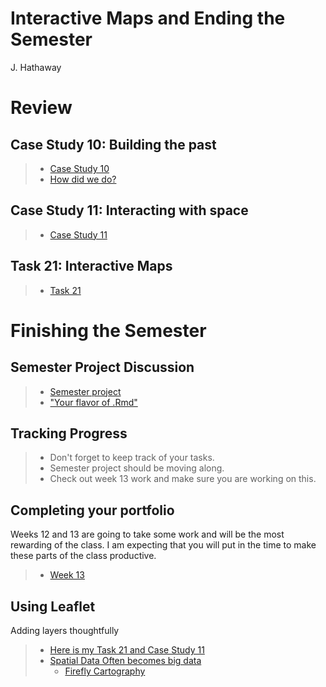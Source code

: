 # Interactive Maps and Ending the Semester
J. Hathaway  




# Review



## Case Study 10: Building the past
> - [Case Study 10](https://byuistats.github.io/M335/weekly_projects/cs10_details.html)
> - [How did we do?](https://github.com/BYUI335/hathaway)




## Case Study 11: Interacting with space
> - [Case Study 11](https://byuistats.github.io/M335/weekly_projects/cs11_details.html)




## Task 21: Interactive Maps
> - [Task 21](https://byuistats.github.io/M335/class_tasks/task21_details.html)




# Finishing the Semester

## Semester Project Discussion

> - [Semester project](https://byuistats.github.io/M335/project.html)
> - ["Your flavor of .Rmd"](http://rmarkdown.rstudio.com/formats.html)

## Tracking Progress

> - Don't forget to keep track of your tasks.
> - Semester project should be moving along.
> - Check out week 13 work and make sure you are working on this.

## Completing your portfolio

Weeks 12 and 13 are going to take some work and will be the most rewarding of the class.  I am expecting that you will put in the time to make these parts of the class productive.

> - [Week 13](https://byuistats.github.io/M335/weekly_projects/cs13_details.html)

## Using Leaflet

Adding layers thoughtfully

> - [Here is my Task 21 and Case Study 11](https://shiny.byui.edu/connect/#/apps/106/access)
> - [Spatial Data Often becomes big data](https://blogs.esri.com/esri/arcgis/2017/10/17/strategies-to-effectively-display-large-amounts-of-data-in-web-apps/)
>    - [Firefly Cartography](https://adventuresinmapping.com/2016/10/17/firefly-cartography/)
